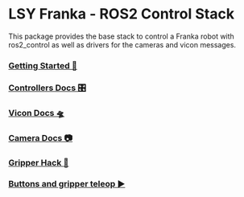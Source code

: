# LSY Franka - ROS2 Control Stack

This package provides the base stack to control a Franka robot with ros2_control as well as drivers for the cameras and vicon messages.

### [Getting Started 🚀](docs/getting_started.md)
### [Controllers Docs 🎛️](docs/controllers.md)
### [Vicon Docs 🛸](docs/vicon.md)
### [Camera Docs 📷](docs/camera.md)
### [Gripper Hack 🫳](docs/gripper_hack.md)
### [Buttons and gripper teleop ▶️](docs/buttons.md)


